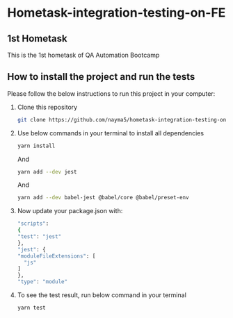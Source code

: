 # Hometask-integration-testing-on-FE

## 1st Hometask
This is the 1st hometask of QA Automation Bootcamp

## How to install the project and run the tests

Please follow the below instructions to run this project in your computer:

1. Clone this repository

   ```sh
   git clone https://github.com/nayma5/hometask-integration-testing-on-FE.git
   ```
2. Use below commands in your terminal to install all dependencies
    
   ```sh
   yarn install
   ```
   And
   ```sh
   yarn add --dev jest
   ```
   And
   ```sh
   yarn add --dev babel-jest @babel/core @babel/preset-env
   ```

3. Now update your package.json with:

    ```sh
    "scripts":
    {
    "test": "jest"
    },
    "jest": {
    "moduleFileExtensions": [
      "js"
    ]
    },
    "type": "module"
    ```

4. To see the test result, run below command in your terminal
   ```sh
   yarn test
   ``` 



    